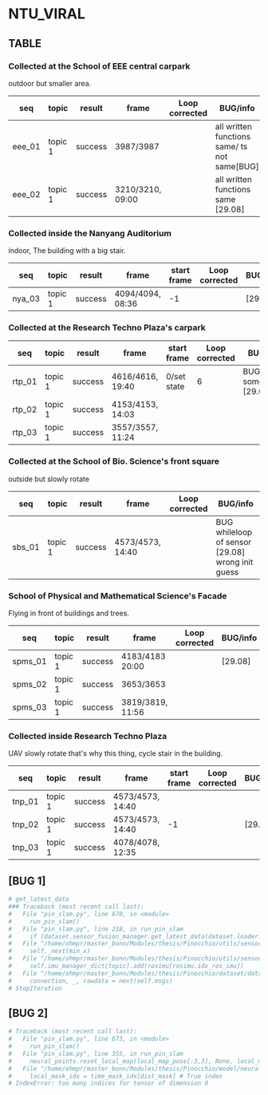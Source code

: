 # NTU_VIRAL

## TABLE

### Collected at the School of EEE central carpark

outdoor but smaller area.

| seq   | topic  | result  |         frame    | Loop corrected |     BUG/info         |
| ---   |  ----  | ------  | ---------------- | -------------- | -------------------- |
|eee_01 | topic 1| success | 3987/3987        |                | all written functions same/ ts not same[BUG] |
|eee_02 | topic 1| success | 3210/3210, 09:00 |                | all written functions same [29.08]|

### Collected inside the Nanyang Auditorium

indoor, The building with a big stair.

| seq   | topic  | result  |         frame    |  start frame   | Loop corrected |     BUG/info         |
| ---   |  ----  | ---     | ---------------- | -------------- | -------------- | -------------------- |
|nya_03 | topic 1| success | 4094/4094, 08:36 |        -1      |                |                     [29.08] |

### Collected at the Research Techno Plaza's carpark

| seq   | topic  | result  |       frame      |  start frame   | Loop corrected |     BUG/info         |
| ---   |  ----  | ---     | ---------------- | -------------- | -------------- | -------------------- |
|rtp_01 | topic 1| success | 4616/4616, 19:40 |  0/set state   |              6 |  BUG 2, sometimes? [29.08]|
|rtp_02 | topic 1| success | 4153/4153, 14:03 |                |                |                      |
|rtp_03 | topic 1| success | 3557/3557, 11:24 |                |                |                      |

### Collected at the School of Bio. Science's front square

outside but slowly rotate

| seq   | topic  | result  |         frame    | Loop corrected |     BUG/info         |
| ---   |  ----  | ---     | ---------------- | -------------- | -------------------- |
|sbs_01 | topic 1| success | 4573/4573, 14:40 |                | BUG whileloop of sensor [29.08] wrong init guess |

### School of Physical and Mathematical Science's Facade

Flying in front of buildings and trees.

| seq   | topic  | result  |       frame      |   Loop corrected   |        BUG/info      |
| ---   |  ----  | ---     | ---------------- | ------------------ | -------------------- |
|spms_01| topic 1| success | 4183/4183 20:00  |                    |         [29.08]      |
|spms_02| topic 1| success | 3653/3653        |                    |                      |
|spms_03| topic 1| success | 3819/3819, 11:56 |                    |                      |

### Collected inside Research Techno Plaza

UAV slowly rotate that's why this thing, cycle stair in the building.

| seq   | topic  | result  |         frame    |  start frame   | Loop corrected |     BUG/info         |
| ---   |  ----  | ---     | ---------------- | -------------- | -------------- | -------------------- |
|tnp_01 | topic 1| success | 4573/4573, 14:40 |                |                |                      |
|tnp_02 | topic 1| success | 4573/4573, 14:40 |        -1      |                |          [29.08]     |
|tnp_03 | topic 1| success | 4078/4078, 12:35 |                |                |                      |

## [BUG 1]

```bash
# get_latest_data
### Traceback (most recent call last):
#   File "pin_slam.py", line 670, in <module>
#     run_pin_slam()
#   File "pin_slam.py", line 218, in run_pin_slam
#     if (dataset.sensor_fusion_manager.get_latest_data(dataset.loader.timestamp_head, frame_id) == None):
#   File "/home/ohmpr/master_bonn/Modules/thesis/Pinocchio/utils/sensor_fusion_manager.py", line 92, in get_latest_data
#     self._next(min_x)
#   File "/home/ohmpr/master_bonn/Modules/thesis/Pinocchio/utils/sensor_fusion_manager.py", line 58, in _next
#     self.imu_manager_dict[topic].add(rosimu[rosimu.idx_ros_imu])
#   File "/home/ohmpr/master_bonn/Modules/thesis/Pinocchio/dataset/dataloaders/rosbag_ohm.py", line 204, in __getitem__
#     connection, _, rawdata = next(self.msgs)
# StopIteration
```

## [BUG 2]

```bash
# Traceback (most recent call last):
#   File "pin_slam.py", line 673, in <module>
#     run_pin_slam()
#   File "pin_slam.py", line 355, in run_pin_slam
#     neural_points.reset_local_map(local_map_pose[:3,3], None, local_map_frame_id, False, config.loop_local_map_time_window)
#   File "/home/ohmpr/master_bonn/Modules/thesis/Pinocchio/model/neural_points.py", line 422, in reset_local_map
#     local_mask_idx = time_mask_idx[dist_mask] # True index
# IndexError: too many indices for tensor of dimension 0
```

